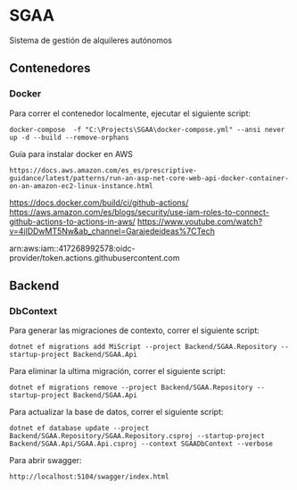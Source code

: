# SGAA
Sistema de gestión de alquileres autónomos

## Contenedores
### Docker
Para correr el contenedor localmente, ejecutar el siguiente script:
```
docker-compose  -f "C:\Projects\SGAA\docker-compose.yml" --ansi never up -d --build --remove-orphans
```

Guía para instalar docker en AWS
```
https://docs.aws.amazon.com/es_es/prescriptive-guidance/latest/patterns/run-an-asp-net-core-web-api-docker-container-on-an-amazon-ec2-linux-instance.html
```
https://docs.docker.com/build/ci/github-actions/
https://aws.amazon.com/es/blogs/security/use-iam-roles-to-connect-github-actions-to-actions-in-aws/
https://www.youtube.com/watch?v=4jlDDwMT5Nw&ab_channel=Garajedeideas%7CTech

arn:aws:iam::417268992578:oidc-provider/token.actions.githubusercontent.com
## Backend
### DbContext
Para generar las migraciones de contexto, correr el siguiente script:
```
dotnet ef migrations add MiScript --project Backend/SGAA.Repository --startup-project Backend/SGAA.Api
```

Para eliminar la ultima migración, correr el siguiente script:
```
dotnet ef migrations remove --project Backend/SGAA.Repository --startup-project Backend/SGAA.Api
```

Para actualizar la base de datos, correr el siguiente script:
```
dotnet ef database update --project Backend/SGAA.Repository/SGAA.Repository.csproj --startup-project Backend/SGAA.Api/SGAA.Api.csproj --context SGAADbContext --verbose
```

Para abrir swagger:
```
http://localhost:5104/swagger/index.html
```
